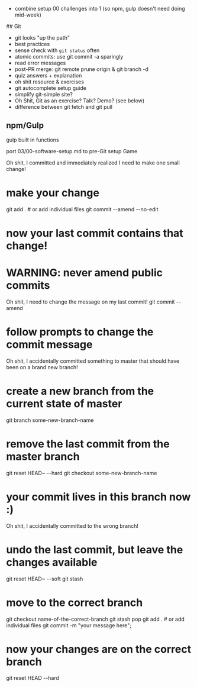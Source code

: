 - combine setup 00 challenges into 1 (so npm, gulp doesn't need doing mid-week)

## Git
- git looks "up the path"
- best practices
- sense check with `git status` often
- atomic commits: use git commit -a sparingly
- read error messages
- post-PR merge: git remote prune origin & git branch -d
- quiz answers + explanation
- oh shit resource & exercises
- git autocomplete setup guide
- simplify git-simple site?
- Oh Shit, Git as an exercise? Talk? Demo? (see below)
- difference between git fetch and git pull


## npm/Gulp

gulp built in functions

port 03/00-software-setup.md to pre-Git setup Game


Oh shit, I committed and immediately realized I need to make one small change!
# make your change
git add . # or add individual files
git commit --amend --no-edit
# now your last commit contains that change!
# WARNING: never amend public commits


Oh shit, I need to change the message on my last commit!
git commit --amend
# follow prompts to change the commit message


Oh shit, I accidentally committed something to master that should have been on a brand new branch!
# create a new branch from the current state of master
git branch some-new-branch-name
# remove the last commit from the master branch
git reset HEAD~ --hard
git checkout some-new-branch-name
# your commit lives in this branch now :)


Oh shit, I accidentally committed to the wrong branch!
# undo the last commit, but leave the changes available
git reset HEAD~ --soft
git stash
# move to the correct branch
git checkout name-of-the-correct-branch
git stash pop
git add . # or add individual files
git commit -m "your message here";
# now your changes are on the correct branch


git reset HEAD --hard